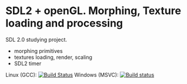 # SDL2 + openGL. Morphing, Texture loading and processing

SDL 2.0 studying project.
- morphing primitives 
- textures loading, render, scaling
- SDL2 timer

Linux (GCC): [![Build Status](https://travis-ci.org/codelimit/morphing.svg?branch=master)](https://travis-ci.org/codelimit/morphing)
Windows (MSVC): [![Build status](https://ci.appveyor.com/api/projects/status/daoioo8xca7qwpsx?svg=true)](https://ci.appveyor.com/project/codelimit/morphing)
